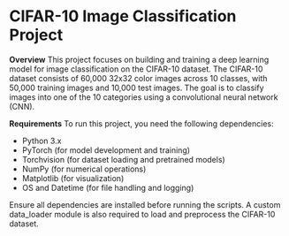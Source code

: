 # CIFAR-10 Image Classification Project

**Overview**
This project focuses on building and training a deep learning model for image classification on the CIFAR-10 dataset. The CIFAR-10 dataset consists of 60,000 32x32 color images across 10 classes, with 50,000 training images and 10,000 test images. The goal is to classify images into one of the 10 categories using a convolutional neural network (CNN).

**Requirements**
To run this project, you need the following dependencies:
- Python 3.x
- PyTorch (for model development and training)
- Torchvision (for dataset loading and pretrained models)
- NumPy (for numerical operations)
- Matplotlib (for visualization)
- OS and Datetime (for file handling and logging)

Ensure all dependencies are installed before running the scripts. A custom data_loader module is also required to load and preprocess the CIFAR-10 dataset.
